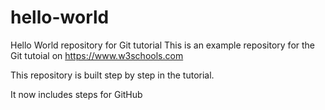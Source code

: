 # hello-world
Hello World repository for Git tutorial
This is an example repository for the Git tutoial on https://www.w3schools.com

This repository is built step by step in the tutorial. 

  It now includes steps for GitHub
